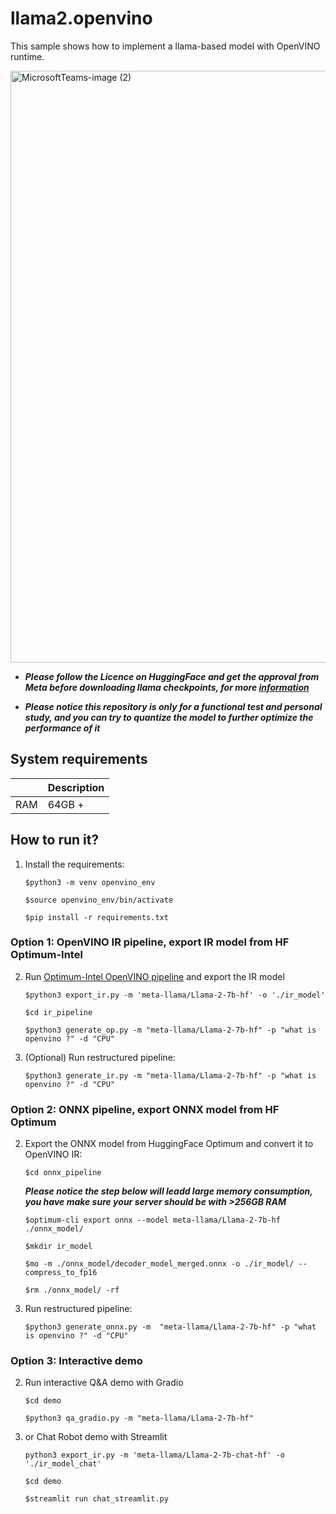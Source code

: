 # llama2.openvino
This sample shows how to implement a llama-based model with OpenVINO runtime.

<img width="947" alt="MicrosoftTeams-image (2)" src="https://github.com/OpenVINO-dev-contest/llama2.openvino/assets/91237924/c210507f-1fb2-4c68-a8d9-dae945df07d3">


- ***Please follow the Licence on HuggingFace and get the approval from Meta before downloading llama checkpoints, for more [information](https://huggingface.co/meta-llama/Llama-2-7b-hf)***

- ***Please notice this repository is only for a functional test and personal study, and you can try to quantize the model to further optimize the performance of it***

## System requirements

|                  | Description
|----------------- | ----------------------------------------
| RAM              | 64GB + 

## How to run it?
1. Install the requirements:

    ```$python3 -m venv openvino_env```

    ```$source openvino_env/bin/activate```

    ```$pip install -r requirements.txt```


### Option 1: OpenVINO IR pipeline, export IR model from HF Optimum-Intel
2. Run [Optimum-Intel OpenVINO pipeline](https://huggingface.co/docs/optimum/intel/inference) and export the IR model

    ```$python3 export_ir.py -m 'meta-llama/Llama-2-7b-hf' -o './ir_model'```

    ```$cd ir_pipeline```

    ```$python3 generate_op.py -m "meta-llama/Llama-2-7b-hf" -p "what is openvino ?" -d "CPU"``` 

3. (Optional) Run restructured pipeline:

    ```$python3 generate_ir.py -m "meta-llama/Llama-2-7b-hf" -p "what is openvino ?" -d "CPU"```


### Option 2: ONNX pipeline, export ONNX model from HF Optimum

2. Export the ONNX model from HuggingFace Optimum and convert it to OpenVINO IR:

    ```$cd onnx_pipeline```

    ***Please notice the step below will leadd large memory consumption, you have make sure your server should be with >256GB RAM***

    ```$optimum-cli export onnx --model meta-llama/Llama-2-7b-hf ./onnx_model/```

    ```$mkdir ir_model```

    ```$mo -m ./onnx_model/decoder_model_merged.onnx -o ./ir_model/ --compress_to_fp16```

    ```$rm ./onnx_model/ -rf```

3. Run restructured pipeline:

    ```$python3 generate_onnx.py -m  "meta-llama/Llama-2-7b-hf" -p "what is openvino ?" -d "CPU"```


### Option 3: Interactive demo

2. Run interactive Q&A demo with Gradio

    ```$cd demo```

    ```$python3 qa_gradio.py -m "meta-llama/Llama-2-7b-hf" ```

2. or Chat Robot demo with Streamlit

    ```python3 export_ir.py -m 'meta-llama/Llama-2-7b-chat-hf' -o './ir_model_chat'```

    ```$cd demo```

    ```$streamlit run chat_streamlit.py```
